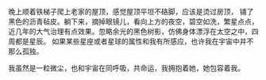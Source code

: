 晚上顺着铁梯子爬上老家的屋顶，感觉屋顶平坦不硌脚，应该是烫过房顶，
铺了黑色的沥青毡皮。躺下来，摘掉眼镜儿，看向上方的夜空，碧空如洗，繁星点点，
近几年的大气治理有点效果。忽略余光的黑色树影，仿佛身体漂浮在太空之中，四周都是星辰。
如果某些星座或者星球的属性和我有所感应，也许我在宇宙中并不那么孤独。

我虽然是一粒微尘，也和宇宙在同呼吸，共命运，我拥抱着她，她包容着我。
